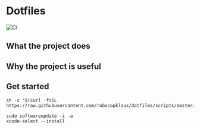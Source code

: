 # Dotfiles

![CI](https://github.com/robocopklaus/dotfiles/workflows/CI/badge.svg)

## What the project does

## Why the project is useful

## Get started

```
sh -c "$(curl -fsSL https://raw.githubusercontent.com/robocopklaus/dotfiles/scripts/master/install.sh)"
```

```
sudo softwareupdate -i -a
xcode-select --install
```
